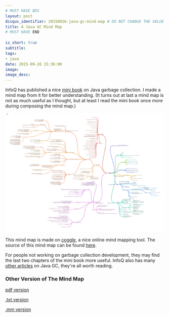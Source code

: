 ```yaml
---
# MUST HAVE BEG
layout: post
disqus_identifier: 20150926-java-gc-mind-map # DO NOT CHANGE THE VALUE ONCE SET
title: A Java GC Mind Map
# MUST HAVE END

is_short: true
subtitle:
tags: 
- java
date: 2015-09-26 15:36:00
image: 
image_desc: 
---
```


InfoQ has published a nice [mini book][1] on Java garbage collection. I
made a mind map from it for better understanding. (It turns out at last a mind map is not as much useful as I
thought, but at least I read the mini book once more during composing the mind
map.)

<!-- at least one blank line before <div>, <p>, <pre> or <table>,
and one blank after </div>.
but you can use <span>, <cite>, <del> freely -->
<div style="text-align: center;">
  <a href="/downloads/Java_GC.png">
  <img src="/images/blog/Java_GC-small.png" alt="java gc">
  </a>
</div>

This mind map is made on [coggle][3], a nice online mind mapping tool.
The source of this mind map can be found [here][2]. 

For people not working on garbage collection development, they may find the last two
chapters of the mini book more useful. InfoQ also has many [other articles](/tags/reading-list-tags.html#gc)
on Java GC, they're all worth reading.

### Other Version of The Mind Map
[pdf version](/downloads/Java_GC.pdf)

[.txt version](/downloads/Java_GC.txt)

[.mm version](/downloads/Java_GC.mm)


[1]: http://www.infoq.com/minibooks/java-garbage-collection "java gc mini book"
[2]: https://coggle.it/diagram/VdLGqcRoSmxeV91D "mind map source"
[3]: https://coggle.it/ "coggle"


